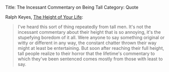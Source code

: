Title: The Incessant Commentary on Being Tall
Category: Quote

Ralph Keyes, [The Height of Your Life](http://www.ralphkeyes.com/height/):

> I've heard this sort of thing repeatedly from tall men. It's not the incessant commentary about their height that is so annoying, it's the stupefying boredom of it all. Were anyone to say something original or witty or different in any way, the constant chatter thrown their way might at least be entertaining. But soon after reaching their full height, tall people realize to their horror that the lifetime's commentary to which they've been sentenced comes mostly from those with least to say.